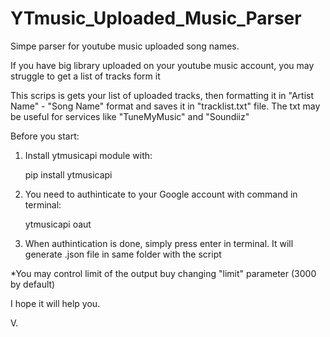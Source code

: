 # YTmusic_Uploaded_Music_Parser
Simpe parser for youtube music uploaded song names.

If you have big library uploaded on your youtube music account, you may struggle to get a list of tracks form it

This scrips is gets your list of uploaded tracks, then formatting it in "Artist Name" - "Song Name" format and saves it in "tracklist.txt" file.
The txt may be useful for services like "TuneMyMusic" and "Soundiiz"

Before you start:

1. Install ytmusicapi module with:

    pip install ytmusicapi

2. You need to authinticate to your Google account with command in terminal:

    ytmusicapi oaut

3. When authintication is done, simply press enter in terminal. It will generate .json file in same folder with the script

*You may control limit of the output buy changing "limit" parameter (3000 by default)

I hope it will help you. 

V.
